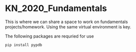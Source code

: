 # KN_2020_Fundamentals
This is where we can share a space to work on fundamentals projects/homework. Using the same virtual environment is key.


The following packages are requried for use

`pip install pypdb`


 



